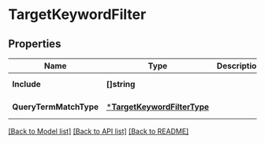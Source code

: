 # TargetKeywordFilter

## Properties
Name | Type | Description | Notes
------------ | ------------- | ------------- | -------------
**Include** | **[]string** |  | [default to null]
**QueryTermMatchType** | [***TargetKeywordFilterType**](TargetKeywordFilterType.md) |  | [default to null]

[[Back to Model list]](../README.md#documentation-for-models) [[Back to API list]](../README.md#documentation-for-api-endpoints) [[Back to README]](../README.md)

